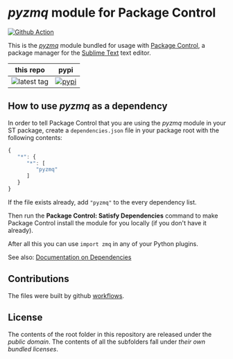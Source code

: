 # *pyzmq* module for Package Control

[![Github Action](https://github.com/packagecontrol/pyzmq/workflows/test/badge.svg)](https://github.com/packagecontrol/pyzmq)


This is the *[pyzmq][]* module
bundled for usage with [Package Control][],
a package manager
for the [Sublime Text][] text editor.


this repo | pypi
---- | ----
![latest tag](https://img.shields.io/github/tag/packagecontrol/pyzmq.svg) | [![pypi](https://img.shields.io/pypi/v/pyzmq.svg)][pypi]

## How to use *pyzmq* as a dependency

In order to tell Package Control
that you are using the *pyzmq* module
in your ST package,
create a `dependencies.json` file
in your package root
with the following contents:

```js
{
   "*": {
      "*": [
         "pyzmq"
      ]
   }
}
```

If the file exists already,
add `"pyzmq"` to the every dependency list.

Then run the **Package Control: Satisfy Dependencies** command
to make Package Control
install the module for you locally
(if you don't have it already).

After all this
you can use `import zmq`
in any of your Python plugins.

See also:
[Documentation on Dependencies](https://packagecontrol.io/docs/dependencies)


## Contributions

The files were built by github [workflows][].


## License

The contents of the root folder
in this repository
are released
under the *public domain*.
The contents of all the subfolders
fall under *their own bundled licenses*.



[pyzmq]: https://pypi.org/project/pyzmq/
[Package Control]: https://packagecontrol.io/
[Sublime Text]: https://sublimetext.com/
[pypi]: https://pypi.python.org/pypi/pyzmq
[workflows]: https://github.com/packagecontrol/pyzmq/tree/master/.github/workflows


